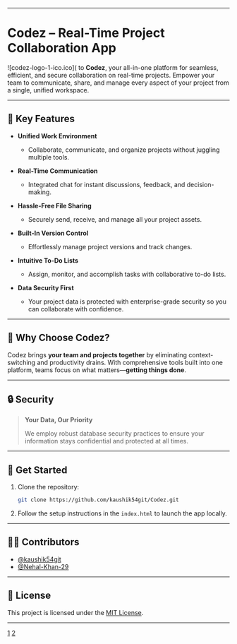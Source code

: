 ***

# Codez – Real-Time Project Collaboration App

![codez-logo-1-ico.ico]( to **Codez**, your all-in-one platform for seamless, efficient, and secure collaboration on real-time projects. Empower your team to communicate, share, and manage every aspect of your project from a single, unified workspace.

***

## 🚀 Key Features

- **Unified Work Environment**
  - Collaborate, communicate, and organize projects without juggling multiple tools.
  
- **Real-Time Communication**
  - Integrated chat for instant discussions, feedback, and decision-making.
  
- **Hassle-Free File Sharing**
  - Securely send, receive, and manage all your project assets.
  
- **Built-In Version Control**
  - Effortlessly manage project versions and track changes.
  
- **Intuitive To-Do Lists**
  - Assign, monitor, and accomplish tasks with collaborative to-do lists.

- **Data Security First**
  - Your project data is protected with enterprise-grade security so you can collaborate with confidence.

***

## 📝 Why Choose Codez?

Codez brings **your team and projects together** by eliminating context-switching and productivity drains. With comprehensive tools built into one platform, teams focus on what matters—**getting things done**.

***

## 🔒 Security

> **Your Data, Our Priority**
>  
> We employ robust database security practices to ensure your information stays confidential and protected at all times.

***

## 🤝 Get Started

1. Clone the repository:  
   ```bash
   git clone https://github.com/kaushik54git/Codez.git
   ```
2. Follow the setup instructions in the `index.html` to launch the app locally.

***

## 🧑‍💻 Contributors

- [@kaushik54git](https://github.com/kaushik54git)
- [@Nehal-Khan-29](https://github.com/Nehal-Khan-29)

***

## 📄 License

This project is licensed under the [MIT License](./LICENSE).

***

[1](https://github.com/kaushik54git/Codez)
[2](https://github.com/kaushik54git/Codez/raw/refs/heads/main/README.md)

